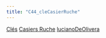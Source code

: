 ```yaml
---
title: "C44_cleCasierRuche"
---
```


[Clés](notes/equipements/cles/C_Clés.md) [Casiers Ruche](notes/equipements/consommables/C_CasierRuche.md) [lucianoDeOlivera](notes/lucianoDeOlivera.md)